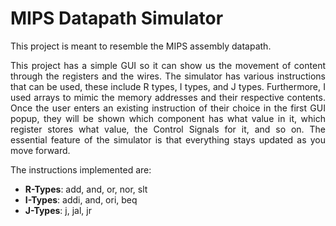 # MIPS Datapath Simulator
This project is meant to resemble the MIPS assembly datapath.


<p align="justify">
  This project has a simple GUI so it can show us the movement of content through the registers and the wires. 
  The simulator has various instructions that can be used, these include R types, I types, and J types. 
  Furthermore, I used arrays to mimic the memory addresses and their respective contents. Once the user enters an 
  existing instruction of their choice in the first GUI popup, they will be shown which component has what value in 
  it, which register stores what value, the Control Signals for it, and so on. The essential feature of the
  simulator is that everything stays updated as you move forward.
</p>

  The instructions implemented are:  
  - **R-Types**: add, and, or, nor, slt
  - **I-Types**: addi, and, ori, beq
  - **J-Types**: j, jal, jr









